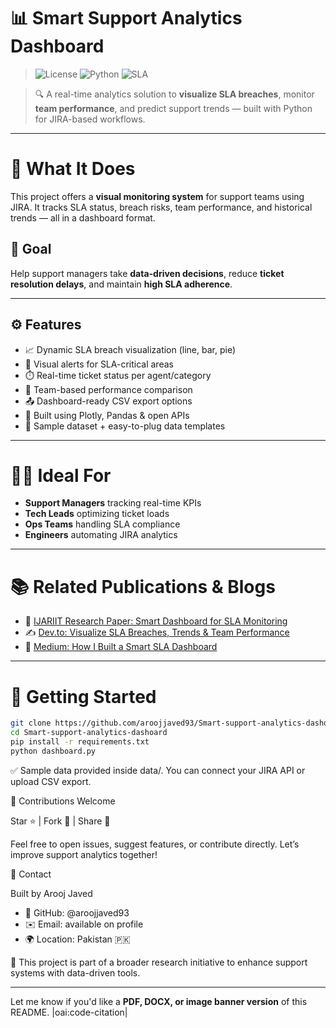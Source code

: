 # 📊 Smart Support Analytics Dashboard
> ![License](https://img.shields.io/github/license/aroojjaved93/Smart-support-analytics-dashoard)
![Python](https://img.shields.io/badge/Made%20with-Python-blue)
![SLA](https://img.shields.io/badge/Focus-SLA%20Monitoring-orange)

> 🔍 A real-time analytics solution to **visualize SLA breaches**, monitor **team performance**, and predict support trends — built with Python for JIRA-based workflows.



---

# 🚀 What It Does

This project offers a **visual monitoring system** for support teams using JIRA. It tracks SLA status, breach risks, team performance, and historical trends — all in a dashboard format.

## 🎯 Goal
Help support managers take **data-driven decisions**, reduce **ticket resolution delays**, and maintain **high SLA adherence**.

---

## ⚙️ Features

- 📈 Dynamic SLA breach visualization (line, bar, pie)
- 🧠 Visual alerts for SLA-critical areas
- ⏱️ Real-time ticket status per agent/category
- 💼 Team-based performance comparison
- 📤 Dashboard-ready CSV export options
- 🔄 Built using Plotly, Pandas & open APIs
- 📁 Sample dataset + easy-to-plug data templates

---

# 🧑‍💼 Ideal For

- **Support Managers** tracking real-time KPIs
- **Tech Leads** optimizing ticket loads
- **Ops Teams** handling SLA compliance
- **Engineers** automating JIRA analytics

---

# 📚 Related Publications & Blogs

- 📄 [IJARIIT Research Paper: Smart Dashboard for SLA Monitoring](https://www.ijariit.com/manuscript/ai-powered-dashboard-for-sla-monitoring-and-team-performance-in-jira/)
- ✍️ [Dev.to: Visualize SLA Breaches, Trends & Team Performance](https://dev.to/aroojjaved93/smart-support-analytics-dashboard-visualize-sla-breaches-trends-team-performance-26og)
- 📝 [Medium: How I Built a Smart SLA Dashboard](https://aroojjaved93.medium.com/how-i-built-a-smart-sla-dashboard-to-predict-breaches-and-boost-support-efficiency-8ca9e8cd7dfc)

---

# 🚀 Getting Started

```bash
git clone https://github.com/aroojjaved93/Smart-support-analytics-dashoard.git
cd Smart-support-analytics-dashoard
pip install -r requirements.txt
python dashboard.py

```

✅ Sample data provided inside data/. You can connect your JIRA API or upload CSV export.



🙌 Contributions Welcome

Star ⭐ | Fork 🍴 | Share 🔁

Feel free to open issues, suggest features, or contribute directly. Let’s improve support analytics together!



📩 Contact

Built by Arooj Javed
- 🔗 GitHub: @aroojjaved93
- ✉️ Email: available on profile
- 🌍 Location: Pakistan 🇵🇰



📌 This project is part of a broader research initiative to enhance support systems with data-driven tools.

---

Let me know if you'd like a **PDF, DOCX, or image banner version** of this README. |oai:code-citation|
